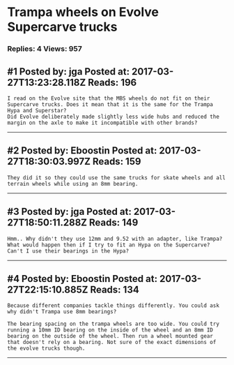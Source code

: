 # Trampa wheels on Evolve Supercarve trucks

### Replies: 4 Views: 957

## \#1 Posted by: jga Posted at: 2017-03-27T13:23:28.118Z Reads: 196

```
I read on the Evolve site that the MBS wheels do not fit on their Supercarve trucks. Does it mean that it is the same for the Trampa Hypa and Superstar?
Did Evolve deliberately made slightly less wide hubs and reduced the margin on the axle to make it incompatible with other brands?
```

---
## \#2 Posted by: Eboostin Posted at: 2017-03-27T18:30:03.997Z Reads: 159

```
They did it so they could use the same trucks for skate wheels and all terrain wheels while using an 8mm bearing.
```

---
## \#3 Posted by: jga Posted at: 2017-03-27T18:50:11.288Z Reads: 149

```
Hmm.. Why didn't they use 12mm and 9.52 with an adapter, like Trampa?
What would happen then if I try to fit an Hypa on the Supercarve? Can't I use their bearings in the Hypa?
```

---
## \#4 Posted by: Eboostin Posted at: 2017-03-27T22:15:10.885Z Reads: 134

```
Because different companies tackle things differently. You could ask why didn't Trampa use 8mm bearings? 

The bearing spacing on the trampa wheels are too wide. You could try running a 10mm ID bearing on the inside of the wheel and an 8mm ID bearing on the outside of the wheel. Then run a wheel mounted gear that doesn't rely on a bearing. Not sure of the exact dimensions of the evolve trucks though.
```

---

